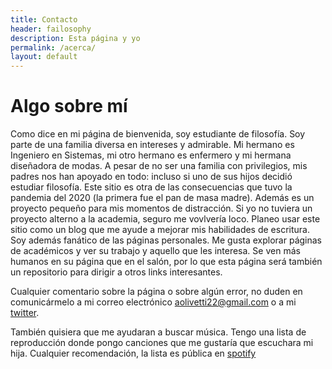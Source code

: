 ```yaml
---
title: Contacto
header: failosophy
description: Esta página y yo
permalink: /acerca/
layout: default
---
```


# Algo sobre mí

Como dice en mi página de bienvenida, soy estudiante de filosofía. Soy parte de una familia diversa en intereses y admirable. Mi hermano es Ingeniero en Sistemas, mi otro hermano es enfermero y mi hermana diseñadora de modas. A pesar de no ser una familia con privilegios, mis padres nos han apoyado en todo: incluso si uno de sus hijos decidió estudiar filosofía. Este sitio es otra de las consecuencias que tuvo la pandemia del 2020 (la primera fue el pan de masa madre). Además es un proyecto pequeño para mis momentos de distracción. Si yo no tuviera un proyecto alterno a la academia, seguro me vovlvería loco. Planeo usar este sitio como un blog que me ayude a mejorar mis habilidades de escritura. Soy además fanático de las páginas personales. Me gusta explorar páginas de académicos y ver su trabajo y aquello que les interesa. Se ven más humanos en su página que en el salón, por lo que esta página será también un repositorio para dirigir a otros links interesantes.

Cualquier comentario sobre la página o sobre algún error, no duden en comunicármelo a mi correo electrónico aolivetti22@gmail.com o a mi [twitter](https://twitter.com/OlivettiOscar).

También quisiera que me ayudaran a buscar música. Tengo una lista de reproducción donde pongo canciones que me gustaría que escuchara mi hija. Cualquier recomendación, la lista es pública en [spotify](https://open.spotify.com/playlist/6kTX5rJIZbmrkHOYgo6YyH?si=BYh8WCEvRFigu2x3DnPRgA)
